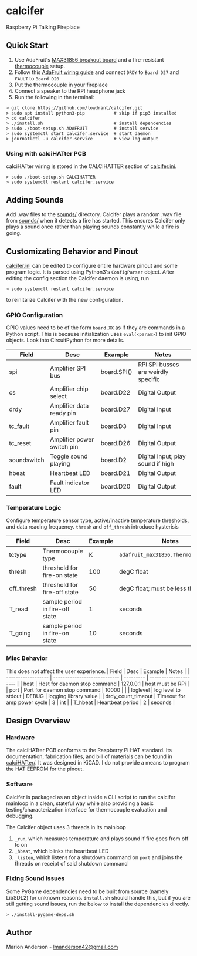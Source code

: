 # calcifer
Raspberry Pi Talking Fireplace

## Quick Start
1. Use AdaFruit's [MAX31856 breakout board](https://www.adafruit.com/product/3263) and a fire-resistant [thermocouple](https://www.adafruit.com/product/3245) setup.
2. Follow this [AdaFruit wiring guide](https://learn.adafruit.com/assets/82229) and connect `DRDY` to `Board D27` and `FAULT` to `Board D20`
3. Put the thermocouple in your fireplace
4. Connect a speaker to the RPI headphone jack
5. Run the following in the terminal:
```
> git clone https://github.com/lowdrant/calcifer.git
> sudo apt install python3-pip           # skip if pip3 installed
> cd calcifer
> ./install.sh                           # install dependencies
> sudo ./boot-setup.sh ADAFRUIT          # install service
> sudo systemctl start calcifer.service  # start daemon
> journatlctl -u calcifer.service        # view log output
```

### Using with calciHATter PCB
calciHATter wiring is stored in the CALCIHATTER section of [calcifer.ini](calcifer.ini).
```
> sudo ./boot-setup.sh CALCIHATTER
> sudo systemctl restart calcifer.service
```

## Adding Sounds
Add .wav files to the [sounds/](sounds/) directory. Calcifer plays a random .wav file from [sounds/](sounds/) when it detects a fire has started. This ensures Calcifer only plays a sound once rather than playing sounds constantly while a fire is going.

## Customizating Behavior and Pinout
[calcifer.ini](calcifer.ini) can be edited to configure entire hardware pinout and some program logic. It is parsed using Python3's `ConfigParser` object. After editing the config section the Calcifer daemon is using, run
```
> sudo systemctl restart calcifer.service
```
to reinitalize Calcifer with the new configuration.

### GPIO Configuration
GPIO values need to be of the form `board.XX` as if they are commands in a Python script. This is because initialization uses `eval(<param>)` to init GPIO objects. Look into CircuitPython for more details.

| Field       | Desc                       | Example     | Notes                               |
| ----------- | -------------------------- | ----------- | ----------------------------------- |
| spi         | Amplifier SPI bus          | board.SPI() | RPi SPI busses are weirdly specific |
| cs          | Amplifier chip select      | board.D22   | Digital Output                      |
| drdy        | Amplifier data ready pin   | board.D27   | Digital Input                       |
| tc_fault    | Amplifier fault pin        | board.D3    | Digital Input                       |
| tc_reset    | Amplifier power switch pin | board.D26   | Digital Output                      |
| soundswitch | Toggle sound playing       | board.D2    | Digital Input; play sound if high   |
| hbeat       | Heartbeat LED              | board.D21   | Digital Output                      |
| fault       | Fault indicator LED        | board.D20   | Digital Output                      |

### Temperature Logic
Configure temperature sensor type, active/inactive temperature thresholds, and data reading frequency. `thresh` and `off_thresh` introduce hysterisis

| Field      | Desc                            | Example | Notes                                |
| ---------- | ------------------------------- | ------- | ------------------------------------ |
| tctype     | Thermocouple type               | K       | `adafruit_max31856.ThermocoupleType` |
| thresh     | threshold for fire-on state     | 100     | degC float                           |
| off_thresh | threshold for fire-off state    | 50      | degC float; must be less than thresh |
| T_read     | sample period in fire-off state | 1       | seconds                              |
| T_going    | sample period in fire-on state  | 10      | seconds                              |

### Misc Behavior
This does not affect the user experience.
| Field              | Desc                         | Example   | Notes                 |
| ------------------ | ---------------------------- | --------- | --------------------- |
| host               | Host for daemon stop command | 127.0.0.1 | host must be RPi      |
| port               | Port for daemon stop command | 10000     |                       |
| loglevel           | log level to stdout          | DEBUG     | logging library value |
| drdy_count_timeout | Timeout for amp power cycle  | 3         | int                   |
| T_hbeat            | Heartbeat period             | 2         | seconds               |

## Design Overview
### Hardware
The calciHATter PCB conforms to the Raspberry Pi HAT standard. Its documentation, fabrication files, and bill of materials can be found in [calciHATter/](calciHATter/). It was designed in KiCAD. I do not provide a means to program the HAT EEPROM for the pinout.

### Software
Calcifer is packaged as an object inside a CLI script to run the calcifer mainloop in a clean, stateful way while also providing a basic testing/characterization interface for thermocouple evaluation and debugging.

The Calcifer object uses 3 threads in its mainloop
1. `_run`, which measures temperature and plays sound if fire goes from off to on
2. `_hbeat`, which blinks the heartbeat LED
3. `_listen`, which listens for a shutdown command on `port` and joins the threads on receipt of said shutdown command

### Fixing Sound Issues
Some PyGame dependencies need to be built from source (namely LibSDL2) for unknown reasons. `install.sh` should handle this, but if you are still getting sound issues, run the below to install the dependencies directly.
```
> ./install-pygame-deps.sh
```

## Author
Marion Anderson - [lmanderson42@gmail.com](mailto:lmanderson42@gmail.com)
